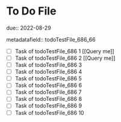 # To Do File

due:: 2022-08-29

metadatafield:: todoTestFile_686_66

- [ ] Task of todoTestFile_686 1 [[Query me]]
- [ ] Task of todoTestFile_686 2 [[Query me]]
- [ ] Task of todoTestFile_686 3
- [ ] Task of todoTestFile_686 4
- [ ] Task of todoTestFile_686 5
- [ ] Task of todoTestFile_686 6
- [ ] Task of todoTestFile_686 7
- [ ] Task of todoTestFile_686 8
- [ ] Task of todoTestFile_686 9
- [ ] Task of todoTestFile_686 10